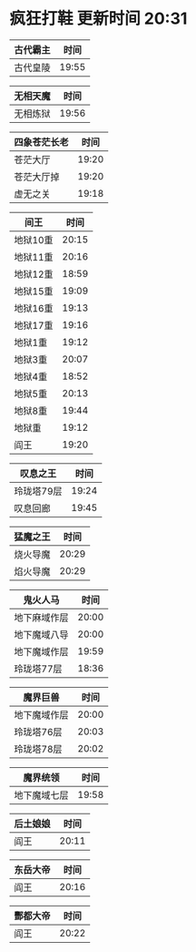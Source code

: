 # 疯狂打鞋 更新时间 20:31

| 古代霸主   | 时间    |
|--------|-------|
| 古代皇陵 | 19:55 |

| 无相天魔   | 时间    |
|--------|-------|
| 无相炼狱 | 19:56 |

| 四象苍茫长老   | 时间    |
|--------|-------|
| 苍茫大厅 | 19:20 |
| 苍茫大厅掉 | 19:20 |
| 虚无之关 | 19:18 |

| 间王   | 时间    |
|--------|-------|
| 地狱10重 | 20:15 |
| 地狱11重 | 20:16 |
| 地狱12重 | 18:59 |
| 地狱15重 | 19:09 |
| 地狱16重 | 19:13 |
| 地狱17重 | 19:16 |
| 地狱1重 | 19:12 |
| 地狱3重 | 20:07 |
| 地狱4重 | 18:52 |
| 地狱5重 | 20:13 |
| 地狱8重 | 19:44 |
| 地狱重 | 19:12 |
| 阎王 | 19:20 |

| 叹息之王   | 时间    |
|--------|-------|
| 玲珑塔79层 | 19:24 |
| 叹息回廊 | 19:45 |

| 猛魔之王   | 时间    |
|--------|-------|
| 烧火导魔 | 20:29 |
| 焰火导魔 | 20:29 |

| 鬼火人马   | 时间    |
|--------|-------|
| 地下麻域作层 | 20:00 |
| 地下魔域八导 | 20:00 |
| 地下魔域作层 | 19:59 |
| 玲珑塔77层 | 18:36 |

| 魔界巨兽   | 时间    |
|--------|-------|
| 地下魔域作层 | 20:00 |
| 玲珑塔76层 | 20:03 |
| 玲珑塔78层 | 20:02 |

| 魔界统领   | 时间    |
|--------|-------|
| 地下魔域七层 | 19:58 |

| 后土娘娘   | 时间    |
|--------|-------|
| 阎王 | 20:11 |

| 东岳大帝   | 时间    |
|--------|-------|
| 阎王 | 20:16 |

| 酆都大帝   | 时间    |
|--------|-------|
| 阎王 | 20:22 |